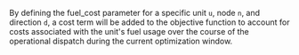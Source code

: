 By defining the fuel\_cost parameter for a specific unit `u`, node `n`, and direction `d`, a cost term will be added to the objective function to account for costs associated with the unit's fuel usage over the course of the operational dispatch during the current optimization window.
